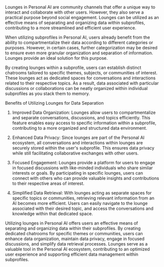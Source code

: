 Lounges in Personal AI are community channels that offer a unique way to interact and collaborate with other users. However, they also serve a practical purpose beyond social engagement. Lounges can be utilized as an effective means of separating and organizing data within subprofiles, contributing to a more streamlined and efficient user experience.

When utilizing subprofiles in Personal AI, users already benefit from the ability to compartmentalize their data according to different categories or purposes. However, in certain cases, further categorization may be desired to ensure even more granular organization and separation of information. Lounges provide an ideal solution for this purpose.

By creating lounges within a subprofile, users can establish distinct chatrooms tailored to specific themes, subjects, or communities of interest. These lounges act as dedicated spaces for conversations and interactions related to their respective topics. As a result, data associated with particular discussions or collaborations can be neatly organized within individual subprofiles as you stack them to memory.


Benefits of Utilizing Lounges for Data Separation

1. Improved Data Organization: Lounges allow users to compartmentalize and separate conversations, discussions, and topics efficiently. This feature enables easy access to specific information within a subprofile, contributing to a more organized and structured data environment.

2. Enhanced Data Privacy: Since lounges are part of the Personal AI ecosystem, all conversations and interactions within lounges are securely stored within the user's subprofile. This ensures data privacy while still facilitating collaborative exchanges with other users.

3. Focused Engagement: Lounges provide a platform for users to engage in focused discussions with like-minded individuals who share similar interests or goals. By participating in specific lounges, users can connect with others who can provide valuable insights and contributions to their respective areas of interest.

4. Simplified Data Retrieval: With lounges acting as separate spaces for specific topics or communities, retrieving relevant information from an AI becomes more efficient. Users can easily navigate to the lounge associated with their desired topic, and access the conversations and knowledge within that dedicated space.

Utilizing lounges in Personal AI offers users an effective means of separating and organizing data within their subprofiles. By creating dedicated chatrooms for specific themes or communities, users can enhance data organization, maintain data privacy, engage in focused discussions, and simplify data retrieval processes. Lounges serve as a valuable tool in the Personal AI ecosystem, contributing to an optimized user experience and supporting efficient data management within subprofiles.
